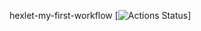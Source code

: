 hexlet-my-first-workflow
[![Actions Status](https://github.com/ReYaNOW/python-project-49/workflows/hexlet-check/badge.svg)]